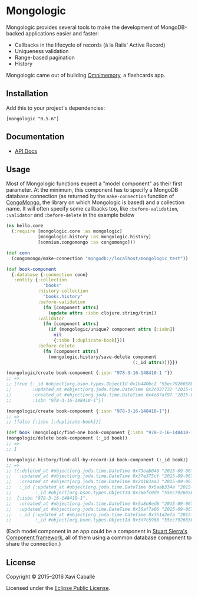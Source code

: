 # Mongologic

Mongologic provides several tools to make the development of MongoDB-backed
applications easier and faster:

- Callbacks in the lifecycle of records (à la Rails' Active Record)
- Uniqueness validation
- Range-based pagination
- History

Mongologic came out of building [Omnimemory](https://omnimemory.com/),
a flashcards app.


## Installation

Add this to your project's dependencies:

    [mongologic "0.5.6"]


## Documentation

- [API Docs](http://xavi.github.io/mongologic)


## Usage

Most of Mongologic functions expect a "model component" as their first
parameter. At the minimum, this component has to specify a MongoDB database
connection (as returned by the `make-connection` function of
[CongoMongo](https://github.com/aboekhoff/congomongo), the library on which
Mongologic is based) and a collection name. It will often specify some
callbacks too, like `:before-validation`, `:validator` and `:before-delete`
in the example below

```clojure
(ns hello.core
  (:require [mongologic.core :as mongologic]
            [mongologic.history :as mongologic.history]
            [somnium.congomongo :as congomongo]))

(def conn
  (congomongo/make-connection "mongodb://localhost/mongologic_test"))

(def book-component
  {:database {:connection conn}
   :entity {:collection
              "books"
            :history-collection
              "books.history"
            :before-validation
              (fn [component attrs]
                (update attrs :isbn clojure.string/trim))
            :validator
              (fn [component attrs]
                (if (mongologic/unique? component attrs [:isbn])
                  nil
                  {:isbn [:duplicate-book]}))
            :before-delete
              (fn [component attrs]
                (mongologic.history/save-delete component
                                                (:_id attrs)))}})

(mongologic/create book-component {:isbn "978-3-16-148410-1 "})
;; =>
;; [true {:_id #object[org.bson.types.ObjectId 0x1b440bc2 "55ec79266588fe5513f9a2a3"],
;;        :updated_at #object[org.joda.time.DateTime 0x2c037732 "2015-09-06T17:34:30.489Z"],
;;        :created_at #object[org.joda.time.DateTime 0x4e87af97 "2015-09-06T17:34:30.489Z"],
;;        :isbn "978-3-16-148410-1"}]

(mongologic/create book-component {:isbn "978-3-16-148410-1"})
;; =>
;; [false {:isbn [:duplicate-book]}]

(def book (mongologic/find-one book-component {:isbn "978-3-16-148410-1"}))
(mongologic/delete book-component (:_id book))
;; =>
;; 1

(mongologic.history/find-all-by-record-id book-component (:_id book))
;; =>
;; ({:deleted_at #object[org.joda.time.DateTime 0x79eab046 "2015-09-06T17:36:18.172Z"],
;;   :updated_at #object[org.joda.time.DateTime 0x37e375cf "2015-09-06T17:36:18.172Z"],
;;   :created_at #object[org.joda.time.DateTime 0x2d183aa3 "2015-09-06T17:36:18.172Z"],
;;   :_id {:updated_at #object[org.joda.time.DateTime 0x5aab334a "2015-09-06T17:36:18.172Z"],
;;         :_id #object[org.bson.types.ObjectId 0x766fc0d9 "55ec79266588fe5513f9a2a3"]}}
;;  {:isbn "978-3-16-148410-1",
;;   :created_at #object[org.joda.time.DateTime 0x5a8e8ed6 "2015-09-06T17:34:30.489Z"],
;;   :updated_at #object[org.joda.time.DateTime 0x36af7a06 "2015-09-06T17:34:30.489Z"],
;;   :_id {:updated_at #object[org.joda.time.DateTime 0x351d2efa "2015-09-06T17:34:30.489Z"],
;;         :_id #object[org.bson.types.ObjectId 0x3d7c5988 "55ec79266588fe5513f9a2a3"]}})
```

(Each model component in an app could be a component in
[Stuart Sierra's Component framework](https://github.com/stuartsierra/component),
all of them using a common database component to share the connection.)


## License

Copyright © 2015–2016 Xavi Caballé

Licensed under the [Eclipse Public License](LICENSE).
